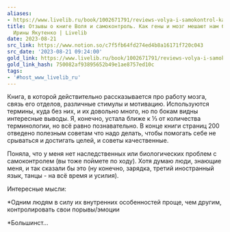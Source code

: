 ```yaml
---
aliases:
- https://www.livelib.ru/book/1002671791/reviews-volya-i-samokontrol-kak-geny-i-mozg-meshayut-nam-borotsya-s-soblaznami-irina-yakutenko
title: Отзывы о книге Воля и самоконтроль. Как гены и мозг мешают нам бороться с соблазнами
  Ирины Якутенко | Livelib
date: 2023-08-21
src_link: https://www.notion.so/c7f5fb64fd274ed4b8a16171f720c043
src_date: '2023-08-21 09:24:00'
gold_link: https://www.livelib.ru/book/1002671791/reviews-volya-i-samokontrol-kak-geny-i-mozg-meshayut-nam-borotsya-s-soblaznami-irina-yakutenko
gold_link_hash: 750082af93895652b49e1ae8757ed10c
tags:
- '#host_www_livelib_ru'
---
```



Книга, в которой действительно рассказывается про работу мозга, связь его отделов, различные стимулы и мотивацию. Используются термины, куда без них, и их довольно много, но по бокам видны интересные выводы. Я, конечно, устала ближе к ⅓ от количества терминологии, но всё равно познавательно. В конце книги страниц 200 отведено полезным советам что надо делать, чтобы помогать себе не срываться и достигать целей, и советы качественные.  


Поняла, что у меня нет наследственных или биологических проблем с самоконтролем (вы тоже поймете по ходу). Хотя думаю люди, знающие меня, и так сказали бы это (ну конечно, зарядка, третий иностранный язык, танцы - на всё время и усилия).  


Интересные мысли:

\*Одним людям в силу их внутренних особенностей проще, чем другим, контролировать свои порывы/эмоции

\*Большинст…